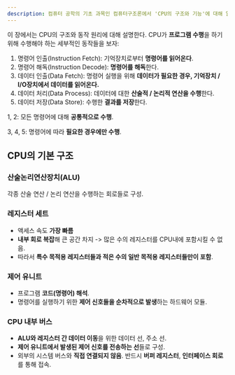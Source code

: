 ```yaml
---
description: 컴퓨터 공학의 기초 과목인 컴퓨터구조론에서 'CPU의 구조와 기능'에 대해 알아봅니다
---
```


이 장에서는 CPU의 구조와 동작 원리에 대해 설명한다. CPU가 **프로그램 수행**을 하기 위해 수행해야 하는 세부적인 동작들을 보자:

1. 명령어 인출(Instruction Fetch): 기억장치로부터 **명령어를 읽어온다**.
2. 명령어 해독(Instruction Decode): **명령어를 해독**한다.
3. 데이터 인출(Data Fetch): 명령어 실행을 위해 **데이터가 필요한 경우, 기억장치 / I/O장치에서 데이터를 읽어온다.**
4. 데이터 처리(Data Process): 데이터에 대한 **산술적 / 논리적 연산을 수행**한다.
5. 데이터 저장(Data Store): 수행한 **결과를 저장**한다.

1, 2: 모든 명령어에 대해 **공통적으로 수행**.

3, 4, 5: 명령어에 따라 **필요한 경우에만 수행**.

## CPU의 기본 구조

### 산술논리연산장치(ALU)

각종 산술 연산 / 논리 연산을 수행하는 회로들로 구성.

### 레지스터 세트

- 액세스 속도 **가장 빠름**
- **내부 회로 복잡**해 큰 공간 차지 -> 많은 수의 레지스터를 CPU내에 포함시킬 수 없음.
- 따라서 **특수 목적용 레지스터들과 적은 수의 일반 목적용 레지스터들만이 포함**.

### 제어 유니트

- 프로그램 **코드(명령어) 해석**.
- 명령어를 실행하기 위한 **제어 신호들을 순차적으로 발생**하는 하드웨어 모듈.

### CPU 내부 버스

- **ALU와 레지스터 간 데이터 이동**을 위한 데이터 선, 주소 선.
- **제어 유니트에서 발생된 제어 신호를 전송하는 선**들로 구성.
- 외부의 시스템 버스와 **직접 연결되지 않음**. 반드시 **버퍼 레지스터**, **인터페이스 회로**를 통해 접속.